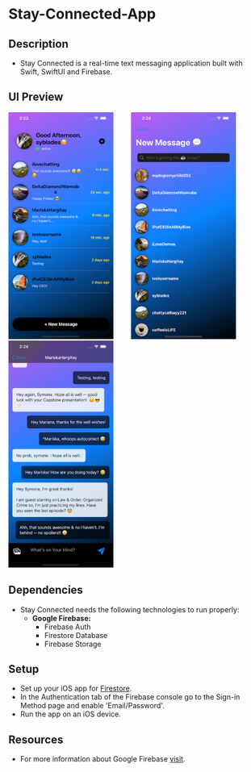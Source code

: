 # Stay-Connected-App

## Description
- Stay Connected is a real-time text messaging application built with Swift, SwiftUI and Firebase. 

## UI Preview
<img src="https://github.com/syblades/Stay-Connected-App/blob/db988094b93d921451fe746bd883ce9cd8120b35/StayConnected/Assets/Assets.xcassets/README%20Images/simulator_screenshot_827E87AF-0006-4571-8BC7-7644F63DA661.imageset/simulator_screenshot_827E87AF-0006-4571-8BC7-7644F63DA661.png" height="450"> &nbsp; &nbsp; &nbsp; &nbsp; <img src="https://github.com/syblades/Stay-Connected-App/blob/db988094b93d921451fe746bd883ce9cd8120b35/StayConnected/Assets/Assets.xcassets/README%20Images/simulator_screenshot_827E87AF-0006-4571-8BC7-7644F63DA661.imageset/simulator_screenshot_B7756F20-F371-4D25-B539-5757C265D5BA.png" height="450"> &nbsp; &nbsp; &nbsp; &nbsp;   <img src="https://github.com/syblades/Stay-Connected-App/blob/db988094b93d921451fe746bd883ce9cd8120b35/StayConnected/Assets/Assets.xcassets/README%20Images/simulator_screenshot_827E87AF-0006-4571-8BC7-7644F63DA661.imageset/simulator_screenshot_91E9F317-B216-4351-9D66-B431BD07C85D.png" height="450">


## Dependencies
- Stay Connected needs the following technologies to run properly:
	- **Google Firebase:**
		- Firebase Auth
		- Firestore Database
		- Firebase Storage

## Setup
- Set up your iOS app for [Firestore](https://firebase.google.com/docs/firestore/quickstart).
- In the Authentication tab of the Firebase console go to the Sign-in Method page and enable 'Email/Password'.
- Run the app on an iOS device.


## Resources
- For more information about Google Firebase [visit](https://firebase.google.com/docs).
